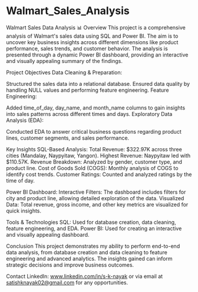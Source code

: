 # Walmart_Sales_Analysis
Walmart Sales Data Analysis 📊
Overview
This project is a comprehensive analysis of Walmart's sales data using SQL and Power BI. The aim is to uncover key business insights across different dimensions like product performance, sales trends, and customer behavior. The analysis is presented through a dynamic Power BI dashboard, providing an interactive and visually appealing summary of the findings.

Project Objectives
Data Cleaning & Preparation:

Structured the sales data into a relational database.
Ensured data quality by handling NULL values and performing feature engineering.
Feature Engineering:

Added time_of_day, day_name, and month_name columns to gain insights into sales patterns across different times and days.
Exploratory Data Analysis (EDA):

Conducted EDA to answer critical business questions regarding product lines, customer segments, and sales performance.

Key Insights
SQL-Based Analysis:
Total Revenue: $322.97K across three cities (Mandalay, Naypyitaw, Yangon).
Highest Revenue: Naypyitaw led with $110.57K.
Revenue Breakdown: Analyzed by gender, customer type, and product line.
Cost of Goods Sold (COGS): Monthly analysis of COGS to identify cost trends.
Customer Ratings: Counted and analyzed ratings by the time of day.

Power BI Dashboard:
Interactive Filters: The dashboard includes filters for city and product line, allowing detailed exploration of the data.
Visualized Data: Total revenue, gross income, and other key metrics are visualized for quick insights.

Tools & Technologies
SQL: Used for database creation, data cleaning, feature engineering, and EDA.
Power BI: Used for creating an interactive and visually appealing dashboard.

Conclusion
This project demonstrates my ability to perform end-to-end data analysis, from database creation and data cleaning to feature engineering and advanced analytics. The insights gained can inform strategic decisions and improve business outcomes.

Contact
LinkedIn: www.linkedin.com/in/s-k-nayak or via email at satishknayak02@gmail.com for any opportunities.
